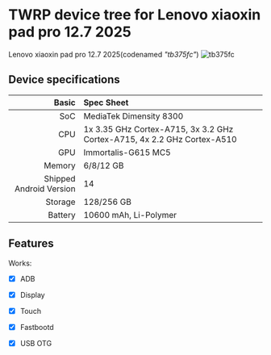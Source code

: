 # TWRP device tree for Lenovo xiaoxin pad pro 12.7 2025
Lenovo xiaoxin pad pro 12.7 2025(codenamed _"tb375fc"_) 
![tb375fc](https://p4.lefile.cn/product/adminweb/2024/07/19/HGit0K4FjNfVKuyORoctZdCGT-1577.jpg)
## Device specifications

Basic   | Spec Sheet
-------:|:-------------------------
SoC     | MediaTek Dimensity 8300
CPU     | 1x 3.35 GHz Cortex-A715, 3x 3.2 GHz Cortex-A715, 4x 2.2 GHz Cortex-A510
GPU     | Immortalis-G615 MC5
Memory  | 6/8/12 GB
Shipped Android Version | 14
Storage | 128/256 GB
Battery | 10600 mAh, Li-Polymer

## Features

Works:
- [X] ADB
- [X] Display
- [X] Touch 
- [X] Fastbootd
- [X] USB OTG

